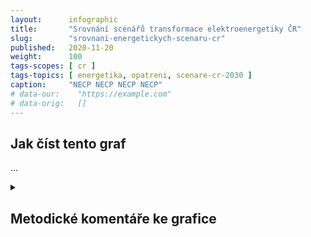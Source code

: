 ```yaml
---
layout:      infographic
title:       "Srovnání scénářů transformace elektroenergetiky ČR"
slug:        "srovnani-energetickych-scenaru-cr"
published:   2020-11-20
weight:      100
tags-scopes: [ cr ]
tags-topics: [ energetika, opatreni, scenare-cr-2030 ]
caption:     "NECP NECP NECP NECP"
# data-our:    "https://example.com"
# data-orig:   []
---
```


## Jak číst tento graf
...



<details markdown=1>
<summary>
<h2>Metodické komentáře ke grafice</h2>
</summary>
...
</details>
